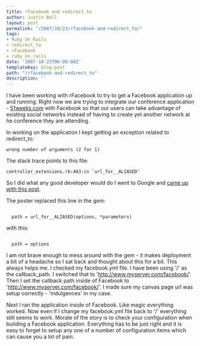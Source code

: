 ```yaml
---
title: rFacebook and redirect_to
author: Justin Ball
layout: post
permalink: "/2007/10/23/rfacebook-and-redirect_to/"
tags:
- Ruby On Rails
- redirect_to
- rFacebook
- ruby_on_rails
date: '2007-10-23T06:00:00Z'
templateKey: blog-post
path: "/rfacebook-and-redirect_to"
description: ''
---
```


I have been working with rFacebook to try to get a Facebook application up and running.  Right now we are trying to integrate our conference application - <a href="http://www.51weeks.com">51weeks.com</a> with Facebook so that our users can take advantage of existing social networks instead of having to create yet another network at he conference they are attending.

In working on the application I kept getting an exception related to redirect_to:
<pre><code class="ruby">wrong number of arguments (2 for 1) </pre></code>

The stack trace points to this file:
<pre><code class="ruby">controller_extensions.rb:463:in `url_for__ALIASED'</pre></code>

So I did what any good developer would do I went to Google and <a href="http://okwithfailure.com/2007/10/21/a-fix-for-this-rfacebook-bug">came up with this post</a>.

The poster replaced this line in the gem:
<pre><code class="ruby">
  path = url_for__ALIASED(options, *parameters)
</pre></code>

with this:
<pre><code class="ruby">
  path = options
</pre></code>

I am not brave enough to mess around with the gem - it makes deployment a bit of a headache so I sat back and thought about this for a bit.  This always helps me.  I checked my facebook.yml file.  I have been using '/' as the callback_path.  I switched that to 'http://www.myserver.com/facebook/'.  Then I set the callback path inside of Facebook to 'http://www.myserver.com/facebook/'.  I made sure my canvas page url was setup correctly - 'indulgences' in my case.

Next I ran the application inside of Facebook.  Like magic everything worked.  Now even if I change my facebook.yml file back to '/' everything still seems to work.  Morale of the story is to check your configuration when building a Facebook application.  Everything has to be just right and it is easy to forget to setup any one of a number of configuration items which can cause you a lot of pain.
